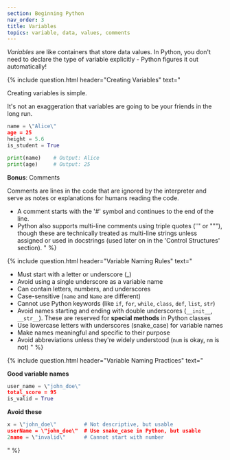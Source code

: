 ```yaml
---
section: Beginning Python
nav_order: 3
title: Variables
topics: variable, data, values, comments
---
```


*Variables* are like containers that store data values. In Python, you don't need to declare the type of variable explicitly - Python figures it out automatically!

{% include question.html header="Creating Variables" text="

Creating variables is simple. 

It's not an exaggeration that variables are going to be your friends in the long run.

```python
name = \"Alice\"
age = 25
height = 5.6
is_student = True

print(name)    # Output: Alice
print(age)     # Output: 25
```

**Bonus**: Comments

Comments are lines in the code that are ignored by the interpreter and serve as notes or explanations for humans reading the code.

- A comment starts with the '#' symbol and continues to the end of the line.
- Python also supports multi-line comments using triple quotes (''' or \"\"\"), though these are technically treated as multi-line strings unless assigned or used in docstrings (used later on in the 'Control Structures' section).
" %}

{% include question.html header="Variable Naming Rules" text="

- Must start with a letter or underscore (_)
- Avoid using a single underscore as a variable name
- Can contain letters, numbers, and underscores
- Case-sensitive (```name``` and ```Name``` are different)
- Cannot use Python keywords (like ```if```, ```for```, ```while```, ```class```, ```def```, ```list```, ```str```)
- Avoid names starting and ending with double underscores (```__init__```, ```__str__```). These are reserved for **special methods** in Python classes
- Use lowercase letters with underscores (snake_case) for variable names
- Make names meaningful and specific to their purpose
- Avoid abbreviations unless they're widely understood (```num``` is okay, ```nm``` is not)
" %}

{% include question.html header="Variable Naming Practices" text="

**Good variable names**

```python
user_name = \"john_doe\"
total_score = 95
is_valid = True
```

**Avoid these**

```python
x = \"john_doe\"         # Not descriptive, but usable
userName = \"john_doe\"  # Use snake_case in Python, but usable
2name = \"invalid\"      # Cannot start with number
```
" %}
